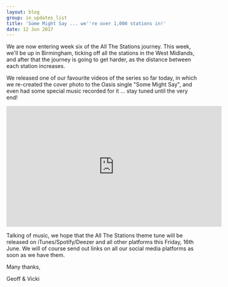 ```yaml
---
layout: blog
group: in_updates_list
title: 'Some Might Say ... we''re over 1,000 stations in!'
date: 12 Jun 2017
---
```

We are now entering week six of the All The Stations journey. This week, we'll be up in Birmingham, ticking off all the stations in the West Midlands, and after that the journey is going to get harder, as the distance between each station increases. 

We released one of our favourite videos of the series so far today, in which we re-created the cover photo to the Oasis single "Some Might Say", and even had some special music recorded for it … stay tuned until the very end!

<iframe width="560" height="315" src="https://www.youtube.com/embed/Kci2o53e5A4" frameborder="0" allowfullscreen></iframe>

Talking of music, we hope that the All The Stations theme tune will be released on iTunes/Spotify/Deezer and all other platforms this Friday, 16th June. We will of course send out links on all our social media platforms as soon as we have them.

Many thanks,

Geoff & Vicki
